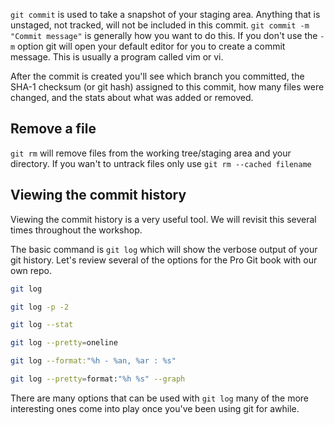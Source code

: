 `git commit` is used to take a snapshot of your staging area. Anything that is unstaged, not tracked, will not be included in this commit. `git commit -m "Commit message"` is generally how you want to do this. If you don't use the `-m` option git will open your default editor for you to create a commit message. This is usually a program called vim or vi. 

After the commit is created you'll see which branch you committed, the SHA-1 checksum (or git hash) assigned to this commit, how many files were changed, and the stats about what was added or removed.

## Remove a file
`git rm` will remove files from the working tree/staging area and your directory. If you wan't to untrack files only use `git rm --cached filename`

## Viewing the commit history
Viewing the commit history is a very useful tool. We will revisit this several times throughout the workshop.

The basic command is `git log` which will show the verbose output of your git history. Let's review several of the options for the Pro Git book with our own repo.

```bash
git log

git log -p -2

git log --stat

git log --pretty=oneline

git log --format:"%h - %an, %ar : %s"

git log --pretty=format:"%h %s" --graph
```

There are many options that can be used with `git log` many of the more interesting ones come into play once you've been using git for awhile.